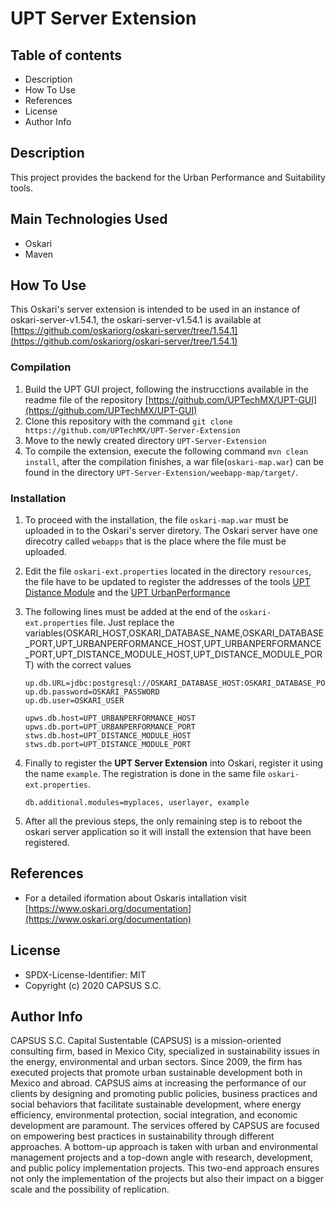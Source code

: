 # UPT Server Extension

## Table of contents

- Description
- How To Use
- References
- License
- Author Info

## Description

This project provides the backend for the Urban Performance and Suitability tools.

## Main Technologies Used

- Oskari
- Maven

## How To Use

This Oskari's server extension is intended to be used in an instance of oskari-server-v1.54.1, the oskari-server-v1.54.1 is available at [https://github.com/oskariorg/oskari-server/tree/1.54.1](https://github.com/oskariorg/oskari-server/tree/1.54.1)

### Compilation
1. Build the UPT GUI project, following the instrucctions available in the readme file of the repository [https://github.com/UPTechMX/UPT-GUI](https://github.com/UPTechMX/UPT-GUI)
2. Clone this repository with the command `git clone https://github.com/UPTechMX/UPT-Server-Extension`
3. Move to the newly created directory `UPT-Server-Extension`
4. To compile the extension, execute the following command `mvn clean install`, after the compilation finishes, a war file(`oskari-map.war`) can be found in the directory `UPT-Server-Extension/weebapp-map/target/`.

### Installation

1. To proceed with the installation, the file `oskari-map.war` must be uploaded in to the Oskari's server diretory. The Oskari server have one direcotry called `webapps` that is the place where the file must be uploaded.

2. Edit the file `oskari-ext.properties` located in the directory `resources`, the file have to be updated to register the addresses of the tools [UPT Distance Module](https://github.com/UPTechMX/UPT-Distance-Module) and the  [UPT UrbanPerformance](https://github.com/UPTechMX/UPT-UrbanPerformance)

3. The following lines must be added at the end of the `oskari-ext.properties` file. Just replace the variables(OSKARI_HOST,OSKARI_DATABASE_NAME,OSKARI_DATABASE_PORT,UPT_URBANPERFORMANCE_HOST,UPT_URBANPERFORMANCE_PORT,UPT_DISTANCE_MODULE_HOST,UPT_DISTANCE_MODULE_PORT) with the correct values

    ```
    up.db.URL=jdbc:postgresql://OSKARI_DATABASE_HOST:OSKARI_DATABASE_PORT/OSKARI_DATABASE_NAME
    up.db.password=OSKARI_PASSWORD
    up.db.user=OSKARI_USER

    upws.db.host=UPT_URBANPERFORMANCE_HOST
    upws.db.port=UPT_URBANPERFORMANCE_PORT
    stws.db.host=UPT_DISTANCE_MODULE_HOST
    stws.db.port=UPT_DISTANCE_MODULE_PORT
    ```

4. Finally to register the **UPT Server Extension** into Oskari, register it using the name `example`. The registration is done in the same file `oskari-ext.properties`.

    ```
    db.additional.modules=myplaces, userlayer, example
    ```

5. After all the previous steps, the only remaining step is to reboot the oskari server application so it will install the extension that have been registered.

## References

- For a detailed iformation about Oskaris intallation visit [https://www.oskari.org/documentation](https://www.oskari.org/documentation)

## License

- SPDX-License-Identifier: MIT
- Copyright (c) 2020 CAPSUS S.C.

## Author Info

CAPSUS S.C. Capital Sustentable (CAPSUS) is a mission-oriented consulting firm, based in Mexico City, specialized in sustainability issues in the energy, environmental and urban sectors. Since 2009, the firm has executed projects that promote urban sustainable development both in Mexico and abroad. CAPSUS aims at increasing the performance of our clients by designing and promoting public policies, business practices and social behaviors that facilitate sustainable development, where energy efficiency, environmental protection, social integration, and economic development are paramount. The services offered by CAPSUS are focused on empowering best practices in sustainability through different approaches. A bottom-up approach is taken with urban and environmental management projects and a top-down angle with research, development, and public policy implementation projects. This two-end approach ensures not only the implementation of the projects but also their impact on a bigger scale and the possibility of replication.
